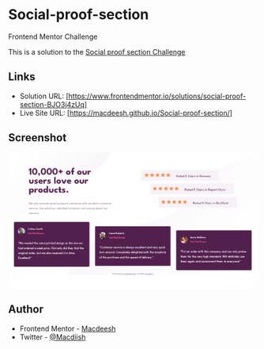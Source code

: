 # Social-proof-section
Frontend Mentor Challenge

This is a solution to the [Social proof section Challenge](https://www.frontendmentor.io/challenges/social-proof-section-6e0qTv_bA) 

## Links

- Solution URL: [https://www.frontendmentor.io/solutions/social-proof-section-BJO3j4zUq]
- Live Site URL: [https://macdeesh.github.io/Social-proof-section/]

## Screenshot

![](./ScreenShot.png)

## Author

 - Frontend Mentor - [Macdeesh](https://www.frontendmentor.io/profile/macdeesh)
 - Twitter - [@Macdiish](https://twitter.com/Macdiish)
